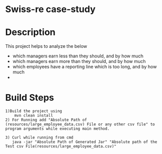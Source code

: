 # Swiss-re case-study
# Description
This project helps to analyze the below
- which managers earn less than they should, and by how much
- which managers earn more than they should, and by how much
- which employees have a reporting line which is too long, and by how much
- 
# Build Steps
    1)Build the project using
        mvn clean install
    2) For Running add "Absolute Path of (resources/large_employee_data.csv) File or any other csv file" to program arguments while executing main method.
       
    3) Curl while running from cmd
       java -jar "Absolute Path of Generated Jar" "Absolute path of the Test csv File(resources/large_employee_data.csv)"
